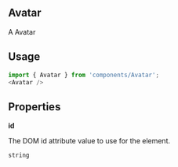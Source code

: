 <!-- ! This is a generated file. To make changes, edit <Component>.doc.js ! -->
## Avatar
A Avatar

## Usage

```javascript
import { Avatar } from 'components/Avatar';
<Avatar />
```

## Properties

**id**

The DOM id attribute value to use for the element.

```
string
```
  